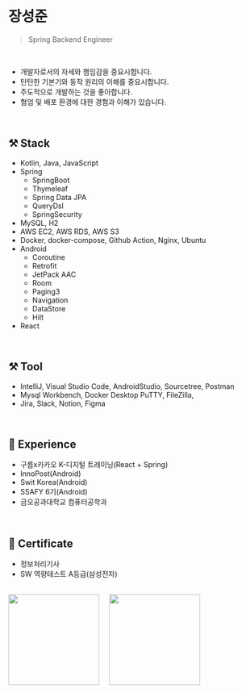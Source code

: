 # 장성준

> Spring Backend Engineer

</br>

- 개발자로서의 자세와 챔임감을 중요시합니다.
- 탄탄한 기본기와 동작 원리의 이해를 중요시합니다.
- 주도적으로 개발하는 것을 좋아합니다.
- 협업 및 배포 환경에 대한 경험과 이해가 있습니다.

</br>

## ⚒️ Stack

- Kotlin, Java, JavaScript
- Spring
  - SpringBoot
  - Thymeleaf
  - Spring Data JPA
  - QueryDsl
  - SpringSecurity
- MySQL, H2
- AWS EC2, AWS RDS, AWS S3
- Docker, docker-compose, Github Action, Nginx, Ubuntu
- Android
  - Coroutine
  - Retrofit
  - JetPack AAC
  - Room
  - Paging3
  - Navigation
  - DataStore
  - Hilt
- React

</br>

## ⚒️ Tool

- IntelliJ, Visual Studio Code, AndroidStudio, Sourcetree, Postman
- Mysql Workbench, Docker Desktop PuTTY, FileZilla,
- Jira, Slack, Notion, Figma

</br>

## 📝 Experience

- 구름x카카오 K-디지털 트레이닝(React + Spring)
- InnoPost(Android)
- Swit Korea(Android)
- SSAFY 6기(Android)
- 금오공과대학교 컴퓨터공학과

</br>

## 📝 Certificate

- 정보처리기사
- SW 역량테스트 A등급(삼성전자)

</br>

<div style="display: flex">
  <img style="object-fit:cover; margin-right:20px"  height="180px" src="https://github-readme-stats.vercel.app/api/top-langs/?username=g6y116&layout=compact&theme=github_dark&hide=CSS,HTML,EJS" />
  <img style="object-fit:cover"  height="180px" src="https://github-readme-stats.vercel.app/api?username=g6y116&show_icons=true&theme=github_dark" />
</div>
